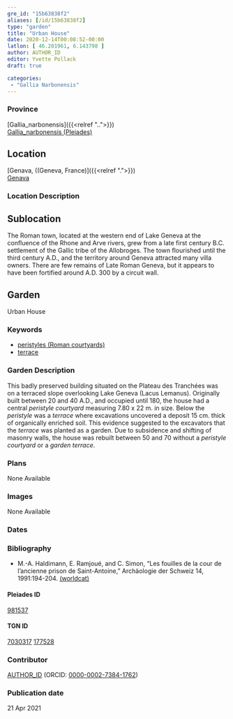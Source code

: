 ```yaml
---
gre_id: "15b63838f2"
aliases: [/id/15b63838f2]
type: "garden"
title: "Urban House"
date: 2020-12-14T00:08:52-00:00
latlon: [ 46.201961, 6.143798 ]
author: AUTHOR_ID
editor: Yvette Pollack
draft: true

categories:
 - "Gallia Narbonensis"
---
```


### Province

[Gallia_narbonensis]({{<relref "..">}}) \
[Gallia_narbonensis (Pleiades)](https://pleiades.stoa.org/places/981537)

<!-- ### Province Description -->



## Location

[Genava, ((Geneva, France)]({{<relref ".">}}) \
[Genava](https://pleiades.stoa.org/places/177528)

### Location Description

<!--### Location Description-->

<!-- LEAVE THIS BLANK FOR NOW -->

## Sublocation

The Roman town, located at the western end of Lake Geneva at the confluence of the Rhone and Arve rivers, grew from a late first century B.C. settlement of the Gallic tribe of the Allobroges. The town flourished until the third century  A.D., and the territory around Geneva attracted many villa owners. There are few remains of Late Roman Geneva, but it appears to have been fortified around A.D. 300 by a circuit wall.

## Garden

Urban House

<!-- ### Keywords -->
### Keywords
- [peristyles (Roman courtyards)](http://vocab.getty.edu/page/aat/300080971)
- [terrace](http://vocab.getty.edu/page/aat/300404778)

### Garden Description

This badly preserved building situated on the Plateau des Tranchées was on a terraced slope overlooking Lake Geneva (Lacus Lemanus). Originally built between 20 and 40 A.D., and occupied until 180, the house had a central *peristyle courtyard* measuring 7.80 x 22 m. in size.
Below the *peristyle* was a *terrace* where excavations uncovered a deposit 15 cm. thick of organically enriched soil. This evidence suggested to the excavators that the *terrace* was planted as a garden. Due to subsidence and shifting of masonry walls, the house was rebuilt between 50 and 70 without a *peristyle courtyard* or a *garden terrace*.

<!-- text is from draft file -->

### Plans

None Available



### Images

None Available

### Dates


### Bibliography

- M.-A. Haldimann, E. Ramjoué, and C. Simon, “Les fouilles de la cour de l’ancienne prison de Saint-Antoine,” Archäologie der Schweiz 14, 1991:194-204. [(worldcat)](http://www.worldcat.org/oclc/891753412)

#### Pleiades ID

[981537](https://pleiades.stoa.org/places/981537)

#### TGN ID

[7030317](http://vocab.getty.edu/page/tgn/7030317)
[177528](https://pleiades.stoa.org/places/177528)

### Contributor

[AUTHOR_ID](link) (ORCID: [0000-0002-7384-1762](https://orcid.org/0000-0002-7384-1762))

### Publication date


21 Apr 2021

<!--### Related articles-->

<!-- Links to other related articles. Leave blank for now -->